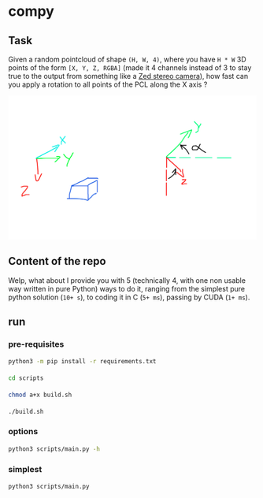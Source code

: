 # compy

## Task

Given a random pointcloud of shape `(H, W, 4)`, where you have `H * W` 3D points of the form `[X, Y, Z, RGBA]` (made it 4 channels instead of 3 to stay true to the output from something like a [Zed stereo camera](https://www.stereolabs.com/products/zed-x)), how fast can you apply a rotation to all points of the PCL along the X axis ?

<p align="center">
  <img src="img/rot.png">
</p>


## Content of the repo

Welp, what about I provide you with 5 (technically 4, with one non usable way written in pure Python) ways to do it, ranging from the simplest pure python solution (`10+ s`), to coding it in C (`5+ ms`), passing by CUDA (`1+ ms`).

## run

### pre-requisites

```bash
python3 -m pip install -r requirements.txt

cd scripts

chmod a+x build.sh

./build.sh
```

### options

```bash
python3 scripts/main.py -h
```

### simplest

```bash
python3 scripts/main.py
```

